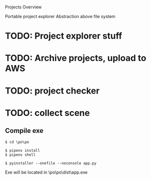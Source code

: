 Projects Overview

Portable project explorer
Abstraction above file system

# TODO: Project explorer stuff
# TODO: Archive projects, upload to AWS
# TODO: project checker
# TODO: collect scene

Compile exe
--

```
$ cd \po\po
```

```
$ pipenv install
$ pipenv shell
```

```
$ pyinstaller --onefile --noconsole app.py
```

Exe will be located in \po\po\dist\app.exe